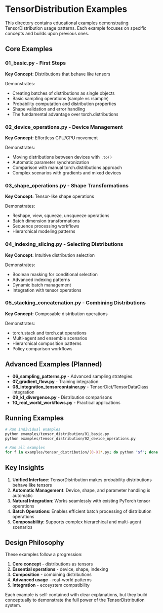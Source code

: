 # TensorDistribution Examples

This directory contains educational examples demonstrating TensorDistribution usage patterns. Each example focuses on specific concepts and builds upon previous ones.

## Core Examples

### 01_basic.py - First Steps
**Key Concept:** Distributions that behave like tensors

Demonstrates:
- Creating batches of distributions as single objects  
- Basic sampling operations (sample vs rsample)
- Probability computation and distribution properties
- Shape validation and error handling
- The fundamental advantage over torch.distributions

### 02_device_operations.py - Device Management  
**Key Concept:** Effortless GPU/CPU movement

Demonstrates:
- Moving distributions between devices with `.to()`
- Automatic parameter synchronization
- Comparison with manual torch.distributions approach
- Complex scenarios with gradients and mixed devices

### 03_shape_operations.py - Shape Transformations
**Key Concept:** Tensor-like shape operations  

Demonstrates:
- Reshape, view, squeeze, unsqueeze operations
- Batch dimension transformations
- Sequence processing workflows  
- Hierarchical modeling patterns

### 04_indexing_slicing.py - Selecting Distributions
**Key Concept:** Intuitive distribution selection

Demonstrates:
- Boolean masking for conditional selection
- Advanced indexing patterns
- Dynamic batch management
- Integration with tensor operations

### 05_stacking_concatenation.py - Combining Distributions  
**Key Concept:** Composable distribution operations

Demonstrates:
- torch.stack and torch.cat operations
- Multi-agent and ensemble scenarios
- Hierarchical composition patterns
- Policy comparison workflows

## Advanced Examples (Planned)

- **06_sampling_patterns.py** - Advanced sampling strategies
- **07_gradient_flow.py** - Training integration  
- **08_integration_tensorcontainer.py** - TensorDict/TensorDataClass integration
- **09_kl_divergence.py** - Distribution comparisons
- **10_real_world_workflows.py** - Practical applications

## Running Examples

```bash
# Run individual examples
python examples/tensor_distribution/01_basic.py
python examples/tensor_distribution/02_device_operations.py

# Run all examples  
for f in examples/tensor_distribution/[0-9]*.py; do python "$f"; done
```

## Key Insights

1. **Unified Interface**: TensorDistribution makes probability distributions behave like tensors
2. **Automatic Management**: Device, shape, and parameter handling is automatic
3. **Natural Integration**: Works seamlessly with existing PyTorch tensor operations  
4. **Batch Operations**: Enables efficient batch processing of distribution operations
5. **Composability**: Supports complex hierarchical and multi-agent scenarios

## Design Philosophy  

These examples follow a progression:
1. **Core concept** - distributions as tensors
2. **Essential operations** - device, shape, indexing  
3. **Composition** - combining distributions
4. **Advanced usage** - real-world patterns
5. **Integration** - ecosystem compatibility

Each example is self-contained with clear explanations, but they build conceptually to demonstrate the full power of the TensorDistribution system.